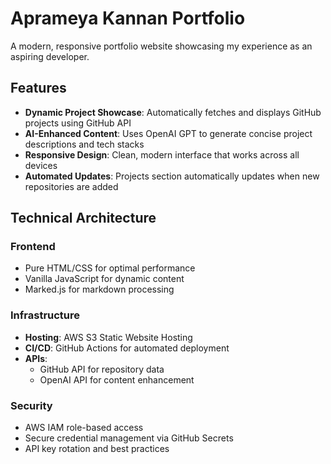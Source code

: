 # Aprameya Kannan Portfolio

A modern, responsive portfolio website showcasing my experience as an aspiring developer.

## Features

- **Dynamic Project Showcase**: Automatically fetches and displays GitHub projects using GitHub API
- **AI-Enhanced Content**: Uses OpenAI GPT to generate concise project descriptions and tech stacks
- **Responsive Design**: Clean, modern interface that works across all devices
- **Automated Updates**: Projects section automatically updates when new repositories are added

## Technical Architecture

### Frontend
- Pure HTML/CSS for optimal performance
- Vanilla JavaScript for dynamic content
- Marked.js for markdown processing

### Infrastructure
- **Hosting**: AWS S3 Static Website Hosting
- **CI/CD**: GitHub Actions for automated deployment
- **APIs**: 
  - GitHub API for repository data
  - OpenAI API for content enhancement

### Security
- AWS IAM role-based access
- Secure credential management via GitHub Secrets
- API key rotation and best practices
